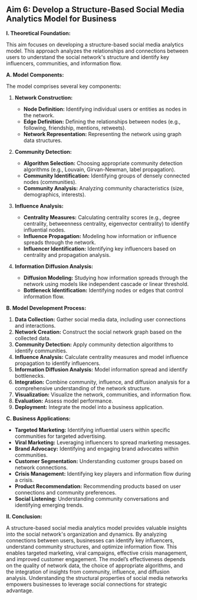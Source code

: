 ## Aim 6: Develop a Structure-Based Social Media Analytics Model for Business

**I. Theoretical Foundation:**

This aim focuses on developing a structure-based social media analytics model. This approach analyzes the relationships and connections between users to understand the social network's structure and identify key influencers, communities, and information flow.

**A. Model Components:**

The model comprises several key components:

1. **Network Construction:**
    * **Node Definition:** Identifying individual users or entities as nodes in the network.
    * **Edge Definition:** Defining the relationships between nodes (e.g., following, friendship, mentions, retweets).
    * **Network Representation:** Representing the network using graph data structures.

2. **Community Detection:**
    * **Algorithm Selection:** Choosing appropriate community detection algorithms (e.g., Louvain, Girvan-Newman, label propagation).
    * **Community Identification:** Identifying groups of densely connected nodes (communities).
    * **Community Analysis:** Analyzing community characteristics (size, demographics, interests).

3. **Influence Analysis:**
    * **Centrality Measures:** Calculating centrality scores (e.g., degree centrality, betweenness centrality, eigenvector centrality) to identify influential nodes.
    * **Influence Propagation:** Modeling how information or influence spreads through the network.
    * **Influencer Identification:** Identifying key influencers based on centrality and propagation analysis.

4. **Information Diffusion Analysis:**
    * **Diffusion Modeling:** Studying how information spreads through the network using models like independent cascade or linear threshold.
    * **Bottleneck Identification:** Identifying nodes or edges that control information flow.

**B. Model Development Process:**

1. **Data Collection:** Gather social media data, including user connections and interactions.
2. **Network Creation:** Construct the social network graph based on the collected data.
3. **Community Detection:** Apply community detection algorithms to identify communities.
4. **Influence Analysis:** Calculate centrality measures and model influence propagation to identify influencers.
5. **Information Diffusion Analysis:** Model information spread and identify bottlenecks.
6. **Integration:** Combine community, influence, and diffusion analysis for a comprehensive understanding of the network structure.
7. **Visualization:** Visualize the network, communities, and information flow.
8. **Evaluation:** Assess model performance.
9. **Deployment:** Integrate the model into a business application.

**C. Business Applications:**

* **Targeted Marketing:** Identifying influential users within specific communities for targeted advertising.
* **Viral Marketing:** Leveraging influencers to spread marketing messages.
* **Brand Advocacy:** Identifying and engaging brand advocates within communities.
* **Customer Segmentation:** Understanding customer groups based on network connections.
* **Crisis Management:** Identifying key players and information flow during a crisis.
* **Product Recommendation:** Recommending products based on user connections and community preferences.
* **Social Listening:** Understanding community conversations and identifying emerging trends.

**II. Conclusion:**

A structure-based social media analytics model provides valuable insights into the social network's organization and dynamics. By analyzing connections between users, businesses can identify key influencers, understand community structures, and optimize information flow. This enables targeted marketing, viral campaigns, effective crisis management, and improved customer engagement. The model’s effectiveness depends on the quality of network data, the choice of appropriate algorithms, and the integration of insights from community, influence, and diffusion analysis. Understanding the structural properties of social media networks empowers businesses to leverage social connections for strategic advantage.
